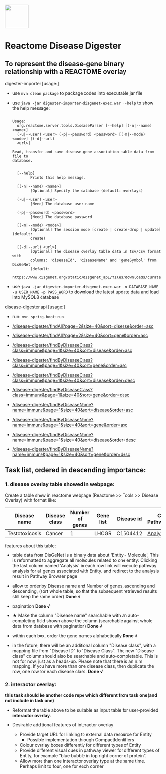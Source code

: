 
[<img src=https://user-images.githubusercontent.com/6883670/31999264-976dfb86-b98a-11e7-9432-0316345a72ea.png height=75 />](https://reactome.org)

# Reactome Disease Digester
To represent the disease-gene binary relationship with a REACTOME overlay           
---

digester-importer [usage:]

- use `mvn clean package` to package codes into executable jar file

- use `java -jar digester-importer-disgenet-exec.war --help` to show the help message:

    ```
  
    Usage:
      org.reactome.server.tools.DiseaseParser [--help] [(-n|--name) <name>]
      (-u|--user) <user> (-p|--password) <password> [(-m|--mode) <mode>] [(-d|--url)
      <url>]
    
    Read, transfer and save disease-gene association table data from file to
    database.
    
    
      [--help]
            Prints this help message.
    
      [(-n|--name) <name>]
            [Optional] Specify the database (default: overlays)
    
      (-u|--user) <user>
            [Need] The database user name
    
      (-p|--password) <password>
            [Need] The database password
    
      [(-m|--mode) <mode>]
            [Optional] The session mode [create | create-drop | update] (default:
            create)
    
      [(-d|--url) <url>]
            [Optional] The disease overlay table data in tsv/csv format with
            columns: 'diseaseId', 'diseaseName' and 'geneSymbol' from DisGeNet
            (default:
            https://www.disgenet.org/static/disgenet_ap1/files/downloads/curated_gene_disease_associations.tsv.gz)
    ```
  
- use `java -jar digester-importer-disgenet-exec.war -n DATABASE_NAME -u USER_NAME -p PASS_WORD` to download the latest update data and load into MySQL8 database

disease-digester api [usage:]

- run: `mvn spring-boot:run`

- [/disease-digester/findAll?page=2&size=40&sort=disease&order=asc]()

- [/disease-digester/findAll?page=2&size=40&sort=gene&order=asc]()

- [/disease-digester/findByDiseaseClass?class=immune&page=1&size=40&sort=disease&order=asc]()

- [/disease-digester/findByDiseaseClass?class=immune&page=1&size=40&sort=gene&order=asc]()

- [/disease-digester/findByDiseaseClass?class=immune&page=1&size=40&sort=disease&order=desc]()

- [/disease-digester/findByDiseaseClass?class=immune&page=1&size=40&sort=gene&order=desc]()

- [/disease-digester/findByDiseaseName?name=immune&page=1&size=40&sort=disease&order=asc]()

- [/disease-digester/findByDiseaseName?name=immune&page=1&size=40&sort=gene&order=asc]()

- [/disease-digester/findByDiseaseName?name=immune&page=1&size=40&sort=disease&order=desc]()

- [/disease-digester/findByDiseaseName?name=immune&page=1&size=40&sort=gene&order=desc]()

## Task list, ordered in descending importance: 

### 1. disease overlay table showed in webpage: 

Create a table show in reactome webpage (Reactome >> Tools >> Disease Overlay) with format like:

| Disease name   	| Disease class 	| Number of genes 	| Gene list 	| Disease id 	| Check in PathwayBrowser                                            	|
|----------------	|---------------	|-----------------	|-----------	|------------	|--------------------------------------------------------------------	|
| Testotoxicosis 	| Cancer        	| 1               	| LHCGR     	| C1504412   	| [Analysis](https://reactome.org/PathwayBrowser#/DTAB=AN&ANALYSIS=) 	| 


features about this table:

- table data from DisGeNet is a binary data about 'Entity - Molecule', This is reformatted to aggregate all molecules 
related to one entity: Clicking the last column named 'Analysis' in each row link will execute pathway analysis for all 
genes associated with Entity. and redirect to the analysis result in Pathway Browser page

- allow to order by Disease name and Number of genes, ascending and
descending, (sort whole table, so that the subsequent retrieved results still keep the same order) **Done √**

- pagination **Done √**

- ★ Make the column "Disease name" searchable with an auto-completing field
shown above the column (searchable against whole data from database with pagination) **Done √**

- within each box, order the gene names alphabetically **Done √**

- in the future, there will be an additional column "Disease class", with
a mapping file from "Disease ID" to "Disease Class". The new "Disease
class" column should also be searchable and auto-completable.  This is
not for now, just as a heads-up. Please note that there is an n:m mapping. If you have more than one disease class, 
then duplicate the row, one row for each disease class. **Done √**


### 2. interactor overlay:
**this task should be another code repo which different from task one(and not include in task one)**

 - Reformat the table above to be suitable as input table for user-provided **interactor overlay**.
 
 - Desirable additional features of interactor overlay
     - Provide target URL for linking to external data resource for Entity
        - Possible implementation through CompactIdentifiers
     - Colour overlay boxes differently for different types of Entity
     - Provide different visual cues in pathway viewer for different types of Entity, for example “blue bubble in top 
     right corner of protein”.
     - Allow more than one interactor overlay type at the same time. Perhaps limit to four, one for each corner